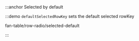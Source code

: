 :::anchor Selected by default

:::demo `defaultSelectedRowKey` sets the default selected rowKey

fan-table/row-radio/selected-default

:::
